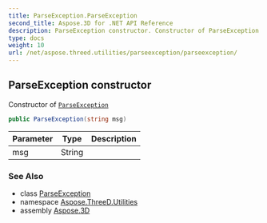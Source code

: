 ```yaml
---
title: ParseException.ParseException
second_title: Aspose.3D for .NET API Reference
description: ParseException constructor. Constructor of ParseException
type: docs
weight: 10
url: /net/aspose.threed.utilities/parseexception/parseexception/
---
```

## ParseException constructor

Constructor of [`ParseException`](../)

```csharp
public ParseException(string msg)
```

| Parameter | Type | Description |
| --- | --- | --- |
| msg | String |  |

### See Also

* class [ParseException](../)
* namespace [Aspose.ThreeD.Utilities](../../../aspose.threed.utilities/)
* assembly [Aspose.3D](../../../)


